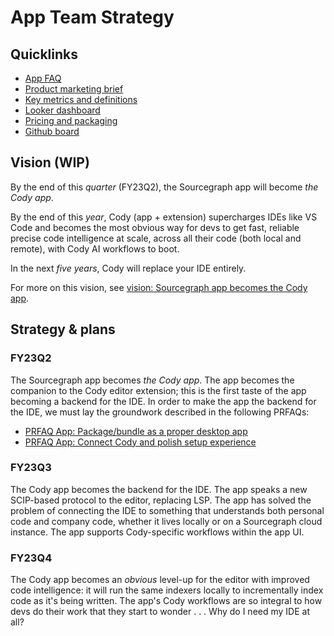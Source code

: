 # App Team Strategy

## Quicklinks

- [App FAQ](../../../departments/engineering/teams/app/app-faq.md)
- [Product marketing brief](https://docs.google.com/document/d/1bdpImO3e4kwC65HYU2woDE5tXwNgrjWVEGzcXs1YSoM/edit)
- [Key metrics and definitions](../../../departments/marketing/growth-marketing/analytics.md)
- [Looker dashboard](https://sourcegraph.looker.com/dashboards/440)
- [Pricing and packaging](https://docs.google.com/document/d/1KBFzC3HX_eOwq-K1lAE-LND5y6X9xpFY2WzDh84QRmA/edit#heading=h.trqab8y0kufp)
- [Github board](https://github.com/orgs/sourcegraph/projects/306/views/1)

## Vision (WIP)

By the end of this _quarter_ (FY23Q2), the Sourcegraph app will become _the Cody app_.

By the end of this _year_, Cody (app + extension) supercharges IDEs like VS Code and becomes the most obvious way for devs to get fast, reliable precise code intelligence at scale, across all their code (both local and remote), with Cody AI workflows to boot.

In the next _five years_, Cody will replace your IDE entirely.

For more on this vision, see [vision: Sourcegraph app becomes the Cody app](https://docs.google.com/document/d/1M8XKHR2sfJcwIm9ss8tjzproI4Tk68fLcqpGyotBZao/edit#heading=h.euplf3k940l2).

## Strategy & plans

### FY23Q2

The Sourcegraph app becomes _the Cody app_. The app becomes the companion to the Cody editor extension; this is the first taste of the app becoming a backend for the IDE. In order to make the app the backend for the IDE, we must lay the groundwork described in the following PRFAQs:

- [PRFAQ App: Package/bundle as a proper desktop app](https://docs.google.com/document/d/1T7D7g_z59hz3khzAszeqcnLFPnOcmeLJQiFP_mnc_i8/edit#)
- [PRFAQ App: Connect Cody and polish setup experience](https://docs.google.com/document/d/1XxHRPGn38X6Tne0cKCbbBZXGjQ3Pnjo78foahmrE41o/edit#heading=h.ifs8884gwpyg)

### FY23Q3

The Cody app becomes the backend for the IDE. The app speaks a new SCIP-based protocol to the editor, replacing LSP. The app has solved the problem of connecting the IDE to something that understands both personal code and company code, whether it lives locally or on a Sourcegraph cloud instance. The app supports Cody-specific workflows within the app UI.

### FY23Q4

The Cody app becomes an _obvious_ level-up for the editor with improved code intelligence: it will run the same indexers locally to incrementally index code as it's being written. The app's Cody workflows are so integral to how devs do their work that they start to wonder . . . Why do I need my IDE at all?
